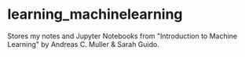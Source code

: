 # learning_machinelearning
Stores my notes and Jupyter Notebooks from "Introduction to Machine Learning" by Andreas C. Muller &amp; Sarah Guido.
